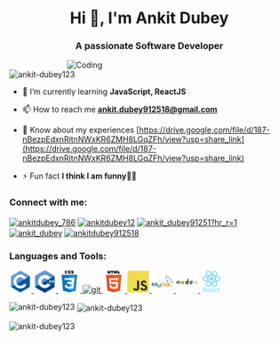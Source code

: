 <h1 align="center">Hi 👋, I'm Ankit Dubey</h1>
<h3 align="center">A passionate Software Developer</h3>
<img align="right" alt="Coding" width="400" src="https://cdn.dribbble.com/users/1162077/screenshots/3848914/programmer.gif">

<p align="left"> <img src="https://komarev.com/ghpvc/?username=ankit-dubey123&label=Profile%20views&color=0e75b6&style=flat" alt="ankit-dubey123" /> </p>

- 🌱 I’m currently learning **JavaScript, ReactJS**

- 📫 How to reach me **ankit.dubey912518@gmail.com**

- 📄 Know about my experiences [https://drive.google.com/file/d/187-nBezpEdxnRitnNWxKR6ZMH8LGqZFh/view?usp=share_link](https://drive.google.com/file/d/187-nBezpEdxnRitnNWxKR6ZMH8LGqZFh/view?usp=share_link)

- ⚡ Fun fact **I think I am funny🙂🤣**

<h3 align="left">Connect with me:</h3>
<p align="left">
<a href="https://twitter.com/ankitdubey_786" target="blank"><img align="center" src="https://raw.githubusercontent.com/rahuldkjain/github-profile-readme-generator/master/src/images/icons/Social/twitter.svg" alt="ankitdubey_786" height="30" width="40" /></a>
<a href="https://linkedin.com/in/ankitdubey12" target="blank"><img align="center" src="https://raw.githubusercontent.com/rahuldkjain/github-profile-readme-generator/master/src/images/icons/Social/linked-in-alt.svg" alt="ankitdubey12" height="30" width="40" /></a>
<a href="https://www.hackerrank.com/ankit_dubey91251?hr_r=1" target="blank"><img align="center" src="https://raw.githubusercontent.com/rahuldkjain/github-profile-readme-generator/master/src/images/icons/Social/hackerrank.svg" alt="ankit_dubey91251?hr_r=1" height="30" width="40" /></a>
<a href="https://www.leetcode.com/ankit_dubey" target="blank"><img align="center" src="https://raw.githubusercontent.com/rahuldkjain/github-profile-readme-generator/master/src/images/icons/Social/leet-code.svg" alt="ankit_dubey" height="30" width="40" /></a>
<a href="https://auth.geeksforgeeks.org/user/ankitdubey912518" target="blank"><img align="center" src="https://raw.githubusercontent.com/rahuldkjain/github-profile-readme-generator/master/src/images/icons/Social/geeks-for-geeks.svg" alt="ankitdubey912518" height="30" width="40" /></a>
</p>

<h3 align="left">Languages and Tools:</h3>
<p align="left"> <a href="https://www.cprogramming.com/" target="_blank" rel="noreferrer"> <img src="https://raw.githubusercontent.com/devicons/devicon/master/icons/c/c-original.svg" alt="c" width="40" height="40"/> </a> <a href="https://www.w3schools.com/cpp/" target="_blank" rel="noreferrer"> <img src="https://raw.githubusercontent.com/devicons/devicon/master/icons/cplusplus/cplusplus-original.svg" alt="cplusplus" width="40" height="40"/> </a> <a href="https://www.w3schools.com/css/" target="_blank" rel="noreferrer"> <img src="https://raw.githubusercontent.com/devicons/devicon/master/icons/css3/css3-original-wordmark.svg" alt="css3" width="40" height="40"/> </a> <a href="https://git-scm.com/" target="_blank" rel="noreferrer"> <img src="https://www.vectorlogo.zone/logos/git-scm/git-scm-icon.svg" alt="git" width="40" height="40"/> </a> <a href="https://www.w3.org/html/" target="_blank" rel="noreferrer"> <img src="https://raw.githubusercontent.com/devicons/devicon/master/icons/html5/html5-original-wordmark.svg" alt="html5" width="40" height="40"/> </a> <a href="https://developer.mozilla.org/en-US/docs/Web/JavaScript" target="_blank" rel="noreferrer"> <img src="https://raw.githubusercontent.com/devicons/devicon/master/icons/javascript/javascript-original.svg" alt="javascript" width="40" height="40"/> </a> <a href="https://www.mysql.com/" target="_blank" rel="noreferrer"> <img src="https://raw.githubusercontent.com/devicons/devicon/master/icons/mysql/mysql-original-wordmark.svg" alt="mysql" width="40" height="40"/> </a> <a href="https://nodejs.org" target="_blank" rel="noreferrer"> <img src="https://raw.githubusercontent.com/devicons/devicon/master/icons/nodejs/nodejs-original-wordmark.svg" alt="nodejs" width="40" height="40"/> </a> <a href="https://reactjs.org/" target="_blank" rel="noreferrer"> <img src="https://raw.githubusercontent.com/devicons/devicon/master/icons/react/react-original-wordmark.svg" alt="react" width="40" height="40"/> </a> </p>

<p><img align="left" src="https://github-readme-stats.vercel.app/api/top-langs?username=ankit-dubey123&show_icons=true&locale=en&layout=compact" alt="ankit-dubey123" /></p>

<p>&nbsp;<img align="center" src="https://github-readme-stats.vercel.app/api?username=ankit-dubey123&show_icons=true&locale=en" alt="ankit-dubey123" /></p>

<p><img align="center" src="https://github-readme-streak-stats.herokuapp.com/?user=ankit-dubey123&" alt="ankit-dubey123" /></p>
